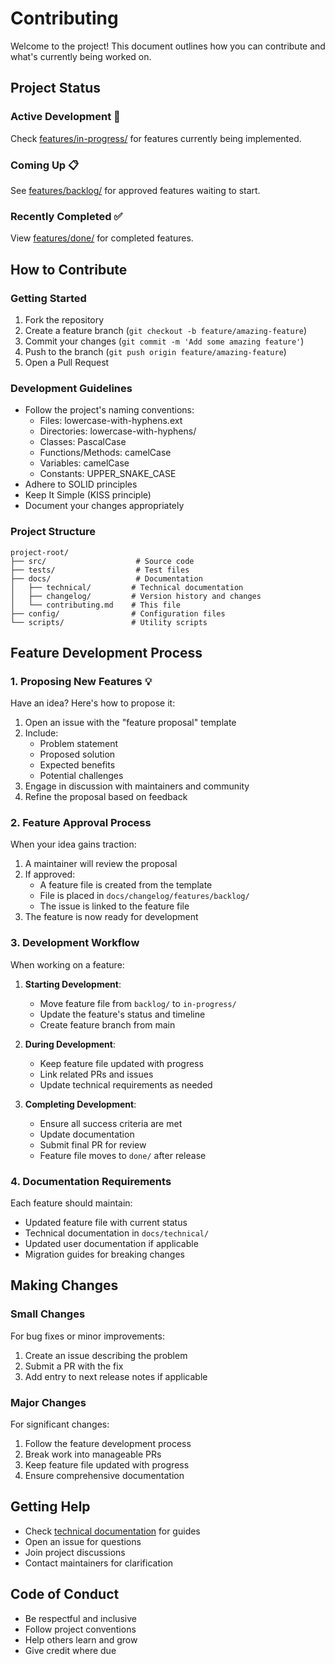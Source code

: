 # Contributing

Welcome to the project! This document outlines how you can contribute and what's currently being worked on.

## Project Status

### Active Development 🚧
Check [features/in-progress/](changelog/features/in-progress/) for features currently being implemented.

### Coming Up 📋
See [features/backlog/](changelog/features/backlog/) for approved features waiting to start.

### Recently Completed ✅
View [features/done/](changelog/features/done/) for completed features.

## How to Contribute

### Getting Started
1. Fork the repository
2. Create a feature branch (`git checkout -b feature/amazing-feature`)
3. Commit your changes (`git commit -m 'Add some amazing feature'`)
4. Push to the branch (`git push origin feature/amazing-feature`)
5. Open a Pull Request

### Development Guidelines
- Follow the project's naming conventions:
  - Files: lowercase-with-hyphens.ext
  - Directories: lowercase-with-hyphens/
  - Classes: PascalCase
  - Functions/Methods: camelCase
  - Variables: camelCase
  - Constants: UPPER_SNAKE_CASE
- Adhere to SOLID principles
- Keep It Simple (KISS principle)
- Document your changes appropriately

### Project Structure
```
project-root/
├── src/                    # Source code
├── tests/                  # Test files
├── docs/                   # Documentation
│   ├── technical/         # Technical documentation
│   ├── changelog/         # Version history and changes
│   └── contributing.md    # This file
├── config/                # Configuration files
└── scripts/               # Utility scripts
```

## Feature Development Process

### 1. Proposing New Features 💡
Have an idea? Here's how to propose it:
1. Open an issue with the "feature proposal" template
2. Include:
   - Problem statement
   - Proposed solution
   - Expected benefits
   - Potential challenges
3. Engage in discussion with maintainers and community
4. Refine the proposal based on feedback

### 2. Feature Approval Process
When your idea gains traction:
1. A maintainer will review the proposal
2. If approved:
   - A feature file is created from the template
   - File is placed in `docs/changelog/features/backlog/`
   - The issue is linked to the feature file
3. The feature is now ready for development

### 3. Development Workflow
When working on a feature:
1. **Starting Development**:
   - Move feature file from `backlog/` to `in-progress/`
   - Update the feature's status and timeline
   - Create feature branch from main

2. **During Development**:
   - Keep feature file updated with progress
   - Link related PRs and issues
   - Update technical requirements as needed

3. **Completing Development**:
   - Ensure all success criteria are met
   - Update documentation
   - Submit final PR for review
   - Feature file moves to `done/` after release

### 4. Documentation Requirements
Each feature should maintain:
- Updated feature file with current status
- Technical documentation in `docs/technical/`
- Updated user documentation if applicable
- Migration guides for breaking changes

## Making Changes

### Small Changes
For bug fixes or minor improvements:
1. Create an issue describing the problem
2. Submit a PR with the fix
3. Add entry to next release notes if applicable

### Major Changes
For significant changes:
1. Follow the feature development process
2. Break work into manageable PRs
3. Keep feature file updated with progress
4. Ensure comprehensive documentation

## Getting Help
- Check [technical documentation](technical/README.md) for guides
- Open an issue for questions
- Join project discussions
- Contact maintainers for clarification

## Code of Conduct
- Be respectful and inclusive
- Follow project conventions
- Help others learn and grow
- Give credit where due